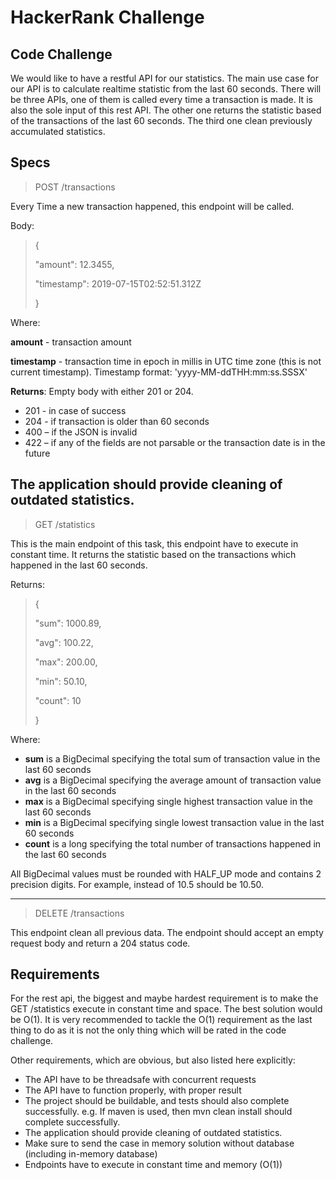 # HackerRank Challenge

## Code Challenge
We would like to have a restful API for our statistics. The main use case for our API is to
calculate realtime statistic from the last 60 seconds. There will be three APIs, one of them is
called every time a transaction is made. It is also the sole input of this rest API. The other one
returns the statistic based of the transactions of the last 60 seconds. The third one clean 
previously accumulated statistics.

## Specs

>POST /transactions

Every Time a new transaction happened, this endpoint will be called.

Body: 
>
>{ 
>
>"amount": 12.3455, 
>
>"timestamp": 2019-07-15T02:52:51.312Z 
>
>}

Where: 

**amount** - transaction amount

**timestamp** - transaction time in epoch in millis in UTC time zone (this is not current
timestamp). Timestamp format: 'yyyy-MM-ddTHH:mm:ss.SSSX'

**Returns**: Empty body with either 201 or 204.

- 201 - in case of success
- 204 - if transaction is older than 60 seconds
- 400 – if the JSON is invalid
- 422 – if any of the fields are not parsable or the transaction date is in the future

The application should provide cleaning of outdated statistics.
----------------------------
>GET /statistics

This is the main endpoint of this task, this endpoint have to execute in constant time. 
It returns the statistic based on the transactions which happened in the last 60 seconds.

Returns:

>{
>
>"sum": 1000.89,
>
>"avg": 100.22,
>
>"max": 200.00,
>
>"min": 50.10,
>
>"count": 10
>
>}

Where:

- **sum** is a BigDecimal specifying the total sum of transaction value in the last 60 seconds
- **avg** is a BigDecimal specifying the average amount of transaction value in the last 60 seconds
- **max** is a BigDecimal specifying single highest transaction value in the last 60 seconds
- **min** is a BigDecimal specifying single lowest transaction value in the last 60 seconds
- **count** is a long specifying the total number of transactions happened in the last 60 seconds

All BigDecimal values must be rounded with HALF_UP mode and contains 2 precision digits. 
For example, instead of 10.5 should be 10.50.

----------------------------
>DELETE /transactions

This endpoint clean all previous data. The endpoint should accept an empty request body and return a 204 status code.


## Requirements
For the rest api, the biggest and maybe hardest requirement is to make the GET /statistics
execute in constant time and space. The best solution would be O(1). It is very recommended to
tackle the O(1) requirement as the last thing to do as it is not the only thing which will be rated in
the code challenge.

Other requirements, which are obvious, but also listed here explicitly:
- The API have to be threadsafe with concurrent requests
- The API have to function properly, with proper result
- The project should be buildable, and tests should also complete successfully. e.g. If
maven is used, then mvn clean install should complete successfully.
- The application should provide cleaning of outdated statistics.
- Make sure to send the case in memory solution without database (including in-memory
database)
- Endpoints have to execute in constant time and memory (O(1))
